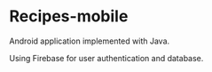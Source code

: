 # Recipes-mobile

Android application implemented with Java.

Using Firebase for user authentication and database.